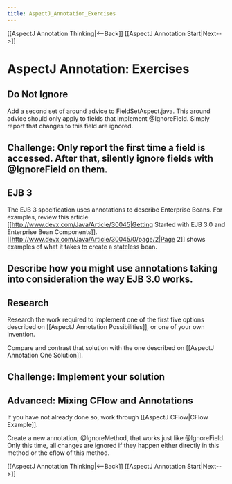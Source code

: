 ```yaml
---
title: AspectJ_Annotation_Exercises
---
```

[[AspectJ Annotation Thinking|<--Back]] [[AspectJ Annotation Start|Next-->]]

# AspectJ Annotation: Exercises

## Do Not Ignore
Add a second set of around advice to FieldSetAspect.java. This around advice should only apply to fields that implement @IgnoreField. Simply report that changes to this field are ignored.

**Challenge:** Only report the first time a field is accessed. After that, silently ignore fields with @IgnoreField on them.
----
## EJB 3
The EJB 3 specification uses annotations to describe Enterprise Beans. For examples, review this article [[http://www.devx.com/Java/Article/30045|Getting Started with EJB 3.0 and Enterprise Bean Components]]. [[http://www.devx.com/Java/Article/30045/0/page/2|Page 2]] shows examples of what it takes to create a stateless bean.

Describe how you might use annotations taking into consideration the way EJB 3.0 works.
----
## Research
Research the work required to implement one of the first five options described on [[AspectJ Annotation Possibilities]], or one of your own invention.

Compare and contrast that solution with the one described on [[AspectJ Annotation One Solution]].

**Challenge:** Implement your solution
----
## Advanced: Mixing CFlow and Annotations
If you have not already done so, work through [[AspectJ CFlow|CFlow Example]].

Create a new annotation, @IgnoreMethod, that works just like @IgnoreField. Only this time, all changes are ignored if they happen either directly in this method or the cflow of this method.

[[AspectJ Annotation Thinking|<--Back]] [[AspectJ Annotation Start|Next-->]]